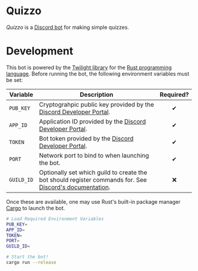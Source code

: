 # Quizzo
_Quizzo_ is a [Discord bot](https://discord.com/api/oauth2/authorize?client_id=823813267133956136&scope=applications.commands) for making simple quizzes.

# Development
This bot is powered by the [Twilight library](https://github.com/twilight-rs/twilight) for the [Rust programming language](https://www.rust-lang.org/tools/install). Before running the bot, the following environment variables must be set:

**Variable** | **Description**                                                                                           | **Required?**
-------------|-----------------------------------------------------------------------------------------------------------|:-------------:
`PUB_KEY`    | Cryptograhpic public key provided by the [Discord Developer Portal].                                      | &#x2714;
`APP_ID`     | Application ID provided by the [Discord Developer Portal].                                                | &#x2714;
`TOKEN`      | Bot token provided by the [Discord Developer Portal].                                                     | &#x2714;
`PORT`       | Network port to bind to when launching the bot.                                                           | &#x2714;
`GUILD_ID`   | Optionally set which guild to create the bot should register commands for. See [Discord's documentation]. | &#x274C;

[Discord Developer Portal]: https://discord.com/developers/applications
[Discord's documentation]: https://discord.com/developers/docs/interactions/application-commands#registering-a-command

Once these are available, one may use Rust's built-in package manager [Cargo](https://doc.rust-lang.org/cargo/) to launch the bot.

```bash
# Load Required Environment Variables
PUB_KEY=
APP_ID=
TOKEN=
PORT=
GUILD_ID=

# Start the bot!
cargo run --release
```
